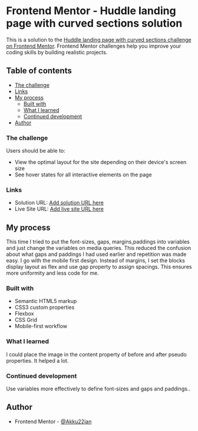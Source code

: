 # Frontend Mentor - Huddle landing page with curved sections solution

This is a solution to the [Huddle landing page with curved sections challenge on Frontend Mentor](https://www.frontendmentor.io/challenges/huddle-landing-page-with-curved-sections-5ca5ecd01e82137ec91a50f2). Frontend Mentor challenges help you improve your coding skills by building realistic projects. 

## Table of contents
  - [The challenge](#the-challenge)
  - [Links](#links)
- [My process](#my-process)
  - [Built with](#built-with)
  - [What I learned](#what-i-learned)
  - [Continued development](#continued-development)
- [Author](#author)



### The challenge

Users should be able to:

- View the optimal layout for the site depending on their device's screen size
- See hover states for all interactive elements on the page

### Links

- Solution URL: [Add solution URL here](https://your-solution-url.com)
- Live Site URL: [Add live site URL here](https://your-live-site-url.com)

## My process
This time I tried to put the font-sizes, gaps, margins,paddings into variables and just change the variables on media queries. This reduced the confusion about what gaps and paddings I had used earlier and repetition was made easy.
I go with the mobile first design.
Instead of margins, I set the blocks display layout as flex and use gap property to assign spacings. This ensures more uniformity and less code for me. 

### Built with

- Semantic HTML5 markup
- CSS3 custom properties
- Flexbox
- CSS Grid
- Mobile-first workflow

### What I learned

I could place the image in the content property of before and after pseudo properties. It helped a lot.


### Continued development

Use variables more effectively to define font-sizes and gaps and paddings..


## Author

- Frontend Mentor - [@Akku22jan](https://www.frontendmentor.io/profile/Akku22jan)



